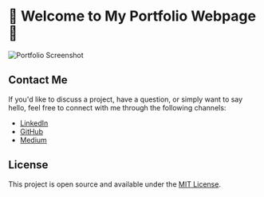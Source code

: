 # 🚀 Welcome to My Portfolio Webpage 🚀

![Portfolio Screenshot](https://github.com/codedestructed007/Portfolio/assets/55931484/434fdef0-4278-4c48-ad8c-c37c1a051bdf)


## Contact Me
If you'd like to discuss a project, have a question, or simply want to say hello, feel free to connect with me through the following channels:
- [LinkedIn](https://www.linkedin.com/in/satyamsharma61541425b)
- [GitHub](https://github.com/codedestructed007)
- [Medium](https://medium.com/@codexistslonglastingnotfog)

## License
This project is open source and available under the [MIT License](LICENSE).
